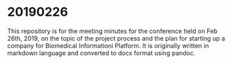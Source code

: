 # 20190226
This repository is for the meeting minutes for the conference held on Feb 26th, 2019, on the topic of the project process and the plan for starting up a company for Biomedical Informationi Platform. It is originally written in markdown language and converted to docx format using pandoc.
